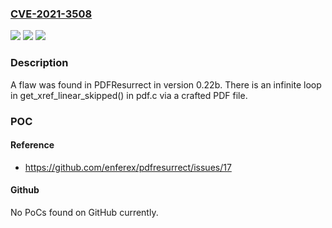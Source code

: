 ### [CVE-2021-3508](https://cve.mitre.org/cgi-bin/cvename.cgi?name=CVE-2021-3508)
![](https://img.shields.io/static/v1?label=Product&message=PDFResurrect&color=blue)
![](https://img.shields.io/static/v1?label=Version&message=n%2Fa&color=blue)
![](https://img.shields.io/static/v1?label=Vulnerability&message=CWE-835&color=brighgreen)

### Description

A flaw was found in PDFResurrect in version 0.22b. There is an infinite loop in get_xref_linear_skipped() in pdf.c via a crafted PDF file.

### POC

#### Reference
- https://github.com/enferex/pdfresurrect/issues/17

#### Github
No PoCs found on GitHub currently.


